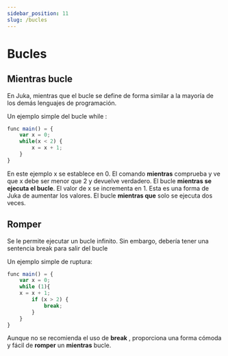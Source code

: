 ```yaml
---
sidebar_position: 11
slug: /bucles
---
```


# Bucles

## Mientras bucle

En Juka, mientras que el bucle se define de forma similar a la mayoría de los demás lenguajes de programación.

Un ejemplo simple del bucle while :

```jsx
func main() = {
    var x = 0;
    while(x < 2) {
        x = x + 1;
    }
}
```

En este ejemplo x se establece en 0. El comando **mientras** comprueba y ve que x debe ser menor que 2 y devuelve verdadero. El bucle **mientras se ejecuta el bucle**. El valor de x se incrementa en 1. Esta es una forma de Juka de aumentar los valores. El bucle **mientras que** solo se ejecuta dos veces.

## Romper

Se le permite ejecutar un bucle infinito. Sin embargo, debería tener una sentencia break para salir del bucle

Un ejemplo simple de ruptura:

```jsx
func main() = {
    var x = 0;
    while (1){
    x = x + 1;
        if (x > 2) {
            break;
        }
    }
}
```

Aunque no se recomienda el uso de **break** , proporciona una forma cómoda y fácil de **romper** un **mientras** bucle.
